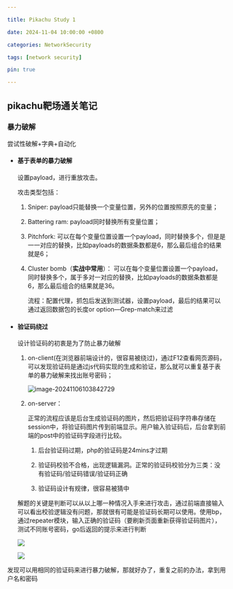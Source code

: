```yaml
---

title: Pikachu Study 1

date: 2024-11-04 10:00:00 +0800

categories: NetworkSecurity

tags: [network security]

pin: true

---
```




## pikachu靶场通关笔记

### 暴力破解

尝试性破解+字典+自动化

- #### 基于表单的暴力破解

  设置payload，进行重放攻击。

  攻击类型包括：

  1. Sniper: payload只能替换一个变量位置，另外的位置按照原先的变量；

  2. Battering ram: payload同时替换所有变量位置；

  3. Pitchfork: 可以在每个变量位置设置一个payload，同时替换多个，但是是一一对应的替换，比如payloads的数据条数都是6，那么最后组合的结果就是6；

  4. Cluster bomb（**实战中常用**）： 可以在每个变量位置设置一个payload，同时替换多个，属于多对一对应的替换，比如payloads的数据条数都是6，那么最后组合的结果就是36。

     流程：配置代理，抓包后发送到测试器，设置payload，最后的结果可以通过返回数据包的长度or option—Grep-match来过滤

- #### 验证码绕过

  设计验证码的初衷是为了防止暴力破解

  1. on-client(在浏览器前端设计的，很容易被绕过)，通过F12查看网页源码，可以发现验证码是通过js代码实现的生成和验证，那么就可以重复基于表单的暴力破解来找出账号密码；
  
     ![image-20241106103842729](https://cdn.jsdelivr.net/gh/Beam-boop/cloudimages/imagesimage-20241106103842729.png)

  2. on-server：
  
     正常的流程应该是后台生成验证码的图片，然后把验证码字符串存储在session中，将验证码图片传到前端显示。用户输入验证码后，后台拿到前端的post中的验证码字段进行比较。
  
     1. 后台验证码过期，php的验证码是24mins才过期
  
     2. 验证码校验不合格，出现逻辑漏洞。正常的验证码校验分为三类：没有验证码/验证码错误/验证码正确
  
     3. 验证码设计有规律，很容易被猜中
  
  解题的关键是判断可以从以上哪一种情况入手来进行攻击，通过前端直接输入可以看出校验逻辑没有问题，那就很有可能是验证码长期可以使用。使用bp，通过repeater模块，输入正确的验证码（要刷新页面重新获得验证码图片），测试不同账号密码，go后返回的提示来进行判断
  
  ![](https://cdn.jsdelivr.net/gh/Beam-boop/cloudimages/imagesimage-20241107170030284.png)
  
  ![](https://cdn.jsdelivr.net/gh/Beam-boop/cloudimages/imagesimage-20241107170121352.png)

发现可以用相同的验证码来进行暴力破解，那就好办了，重复之前的办法，拿到用户名和密码
